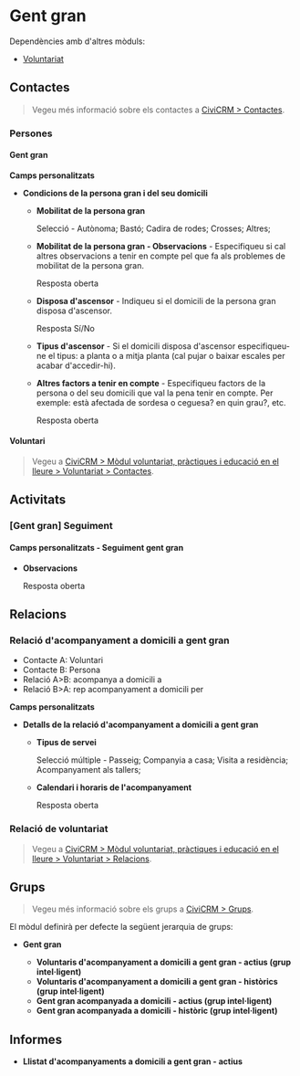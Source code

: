 # Gent gran

Dependències amb d'altres mòduls:

- [Voluntariat](/voluntariat-practiques-educacio-lleure/voluntariat/index.md)

## Contactes

> Vegeu més informació sobre els contactes a [CiviCRM > Contactes](/civicrm/contactes/).

### Persones

#### Gent gran

**Camps personalitzats**

- **Condicions de la persona gran i del seu domicili**

    - **Mobilitat de la persona gran**

      Selecció - Autònoma; Bastó; Cadira de rodes; Crosses; Altres;

    - **Mobilitat de la persona gran - Observacions** - Especifiqueu si cal altres observacions a tenir en compte pel que fa als problemes de mobilitat de la persona gran.

      Resposta oberta

    - **Disposa d'ascensor** - Indiqueu si el domicili de la persona gran disposa d'ascensor.

      Resposta Sí/No

    - **Tipus d'ascensor** - Si el domicili disposa d'ascensor especifiqueu-ne el tipus: a planta o a mitja planta (cal pujar o baixar escales per acabar d'accedir-hi).

    - **Altres factors a tenir en compte** -  Especifiqueu factors de la persona o del seu domicili que val la pena tenir en compte. Per exemple: està afectada de sordesa o ceguesa? en quin grau?, etc.

      Resposta oberta

#### Voluntari

 > Vegeu a [CiviCRM > Mòdul voluntariat, pràctiques i educació en el lleure > Voluntariat > Contactes](/voluntariat-practiques-educacio-lleure/voluntariat/contactes/#voluntariaria).

## Activitats

### [Gent gran] Seguiment

#### Camps personalitzats - Seguiment gent gran

* **Observacions**

    Resposta oberta

## Relacions

### Relació d'acompanyament a domicili a gent gran

- Contacte A: Voluntari
- Contacte B: Persona
- Relació A>B: acompanya a domicili a
- Relació B>A: rep acompanyament a domicili per

**Camps personalitzats**

- **Detalls de la relació d'acompanyament a domicili a gent gran**

    - **Tipus de servei**

      Selecció múltiple - Passeig; Companyia a casa; Visita a residència; Acompanyament als tallers;

    - **Calendari i horaris de l'acompanyament**

      Resposta oberta


### Relació de voluntariat

> Vegeu a [CiviCRM > Mòdul voluntariat, pràctiques i educació en el lleure > Voluntariat > Relacions](/voluntariat-practiques-educacio-lleure/voluntariat/relacions/#es-voluntariaria-a-te-de-voluntariaria-a).

## Grups

> Vegeu més informació sobre els grups a [CiviCRM > Grups](/civicrm/grups/).

El mòdul definirà per defecte la següent jerarquia de grups:

- **Gent gran**

    - **Voluntaris d'acompanyament a domicili a gent gran - actius (grup intel·ligent)**
    - **Voluntaris d'acompanyament a domicili a gent gran - històrics (grup intel·ligent)**
    - **Gent gran acompanyada a domicili - actius (grup intel·ligent)**
    - **Gent gran acompanyada a domicili - històric (grup intel·ligent)**

## Informes

- **Llistat d'acompanyaments a domicili a gent gran - actius**
